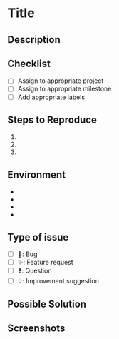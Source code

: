 # Title

## Description

<!-- Describe the bug, feature, or question. -->
<!-- What did you expect to happen? -->
<!-- What actually happened? -->
<!-- If it's a feature request, describe the use case and the proposed solution. -->

<!-- close -->

## Checklist

- [ ] Assign to appropriate project
- [ ] Assign to appropriate milestone
- [ ] Add appropriate labels

## Steps to Reproduce

1. <!-- Step 1 -->
2. <!-- Step 2 -->
3. <!-- Step 3 -->

## Environment

- <!-- Environment Value -->
- <!-- Environment Value -->
- <!-- Environment Value -->
- <!-- Environment Value -->

## Type of issue

- [ ] 🐛: Bug
- [ ] ✨: Feature request
- [ ] ❓: Question
- [ ] 💡: Improvement suggestion

## Possible Solution

<!-- If you have suggestions on how to fix the bug, or a feature implementation, describe it here. -->

## Screenshots

<!-- If applicable, add screenshots to help explain your problem or feature request. -->

